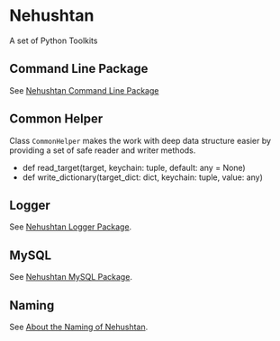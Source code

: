 # Nehushtan 

A set of Python Toolkits

## Command Line Package

See [Nehushtan Command Line Package](./cli)

## Common Helper

Class `CommonHelper` makes the work with deep data structure easier by providing a set of safe reader and writer methods.

* def read_target(target, keychain: tuple, default: any = None)
* def write_dictionary(target_dict: dict, keychain: tuple, value: any)

## Logger

See [Nehushtan Logger Package](./logger).

## MySQL

See [Nehushtan MySQL Package](./mysql).

## Naming
See [About the Naming of Nehushtan](./naming).